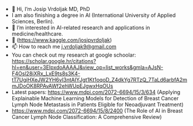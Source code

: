 - 👋 Hi, I’m Josip Vrdoljak MD, PhD
- I am also finishing a degree in AI (International University of Applied Sciences, Berlin).
- 👀 I’m interested in AI-related research and applications in medicine/healthcare.
- 🤖 (https://www.kaggle.com/josipvrdoljak)
- 📫 How to reach me j.vrdoljak9@gmail.com
- You can check out my research at google schoolar: https://scholar.google.hr/citations?hl=en&user=3EIpxdoAAAAJ&view_op=list_works&gmla=AJsN-F4Osl28iXRx_LxE9ts8s3K4-tT7UgiHXeJW2YH6vI3ntAIYJgt1Kt1oqoD_Z4dkYg7RTzQ_7TaLd6arbfA2mmJDoOK8RPAvAWf2ehWUpEJgwxHqOUs
- Latest papers: https://www.mdpi.com/2072-6694/15/3/634 (Applying Explainable Machine Learning Models for Detection of Breast Cancer Lymph Node Metastasis in Patients Eligible for Neoadjuvant Treatment)
- https://www.mdpi.com/2072-6694/15/8/2400 (The Role of AI in Breast Cancer Lymph Node Classification: A Comprehensive Review)

<!---
vrda23/vrda23 is a ✨ special ✨ repository because its `README.md` (this file) appears on your GitHub profile.
You can click the Preview link to take a look at your changes.
--->
